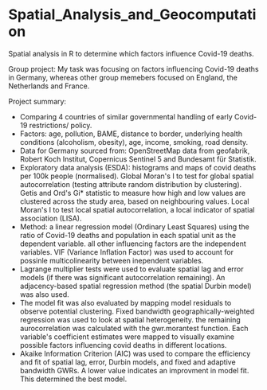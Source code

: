 # Spatial_Analysis_and_Geocomputation
Spatial analysis in R to determine which factors influence Covid-19 deaths.


Group project:
My task was focusing on factors influencing Covid-19 deaths in Germany, whereas other group memebers focused on England, the Netherlands and France.


Project summary:
- Comparing 4 countries of similar governmental handling of early Covid-19 restrictions/ policy.
- Factors: age, pollution, BAME, distance to border, underlying health conditions (alcoholism, obesity), age, income, smoking, road density.
- Data for Germany sourced from: OpenStreetMap data from geofabrik, Robert Koch Institut, Copernicus Sentinel 5 and Bundesamt für Statistik.
- Exploratory data analysis (ESDA): histograms and maps of covid deaths per 100k people (normalised). Global Moran's I to test for global spatial autocorrelation (testing attribute random distribution by clustering). Getis and Ord's Gi* statistic to measure how high and low values are clustered across the study area, based on neighbouring values. Local Moran's I to test local spatial autocorrelation, a local indicator of spatial association (LISA). 
- Method: a linear regression model (Ordinary Least Squares) using the ratio of Covid-19 deaths and population in each spatial unit as the dependent variable. all other influencing factors are the independent variables. VIF (Variance Inflation Factor) was used to account for possinle multicolinearity between inependent variables.
- Lagrange multiplier tests were used to evaluate spatial lag and error models (if there was significant autocorrelation remaining). An adjacency-based spatial regression method (the spatial Durbin model) was also used. 
- The model fit was also evaluated by mapping model residuals to observe potential clustering. Fixed bandwidth geographically-weighted regression was used to look at spatial heterogeneity. the remaining aurocorrelation was calculated with the gwr.morantest function. Each variable's coefficient estimates were mapped to visually examine possible factors influencing covid deaths in different locations. 
- Akaike Information Criterion (AIC) was used to compare the efficiency and fit of spatial lag, error, Durbin models, and fixed and adaptive bandwidth GWRs. A lower value indicates an improvment in model fit. This determined the best model. 






